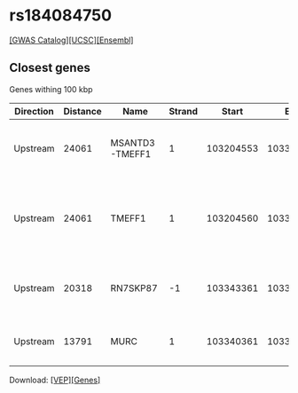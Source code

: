 # rs184084750

[[GWAS Catalog]](https://www.ebi.ac.uk/gwas/variants/rs184084750)[[UCSC]](https://genome.ucsc.edu/cgi-bin/hgTracks?position=chr9:103263979-103463979&addHighlight=hg19.chr9%3A123065528%2D123066028%23fcfcac&hgFind.matches=rs184084750&db=hg19)[[Ensembl]](https://grch37.ensembl.org/Homo_sapiens/Variation/Explore?r=9:103363979-103363979;v=rs184084750;vdb=variation)
## Closest genes

Genes withing 100 kbp

| Direction | Distance | Name | Strand | Start | End | Biotype | Description | ID |
| --------- | -------- | ---- | ------ | ----- | --- | ------- | ----------- | -- |
| Upstream | 24061 | MSANTD3-TMEFF1 | 1 | 103204553 | 103339918 | protein_coding | MSANTD3-TMEFF1 readthrough [Source:HGNC Symbol;Acc:38838] | ENSG00000251349 |
| Upstream | 24061 | TMEFF1 | 1 | 103204560 | 103339918 | protein_coding | transmembrane protein with EGF-like and two follistatin-like domains 1 [Source:HGNC Symbol;Acc:11866] | ENSG00000241697 |
| Upstream | 20318 | RN7SKP87 | -1 | 103343361 | 103343661 | misc_RNA | RNA, 7SK small nuclear pseudogene 87 [Source:HGNC Symbol;Acc:45811] | ENSG00000200966 |
| Upstream | 13791 | MURC | 1 | 103340361 | 103350188 | protein_coding | muscle-related coiled-coil protein [Source:HGNC Symbol;Acc:33742] | ENSG00000170681 |


Download: [[VEP]](rs184084750_vep.json.gz)[[Genes]](rs184084750_gene.json.gz)


